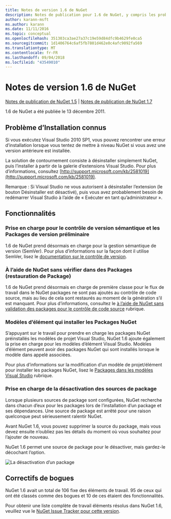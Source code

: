 ```yaml
---
title: Notes de version 1.6 de NuGet
description: Notes de publication pour 1.6 de NuGet, y compris les problèmes connus, les correctifs de bogues, les fonctionnalités ajoutées et les dcr.
author: karann-msft
ms.author: karann
ms.date: 11/11/2016
ms.topic: conceptual
ms.openlocfilehash: 351303ca3ae27a37c19e59d84dfc9b4629fe0ca5
ms.sourcegitcommit: 1d1406764c6af5fb7801d462e0c4afc9092fa569
ms.translationtype: MT
ms.contentlocale: fr-FR
ms.lasthandoff: 09/04/2018
ms.locfileid: "43549010"
---
```

 # <a name="nuget-16-release-notes"></a>Notes de version 1.6 de NuGet

[Notes de publication de NuGet 1.5](../release-notes/nuget-1.5.md) | [Notes de publication de NuGet 1.7](../release-notes/nuget-1.7.md)

1.6 de NuGet a été publiée le 13 décembre 2011.

## <a name="known-installation-issue"></a>Problème d’Installation connus
Si vous exécutez Visual Studio 2010 SP1, vous pouvez rencontrer une erreur d’installation lorsque vous tentez de mettre à niveau NuGet si vous avez une version antérieure est installée.

La solution de contournement consiste à désinstaller simplement NuGet, puis l’installer à partir de la galerie d’extensions Visual Studio.  Pour plus d’informations, consultez [http://support.microsoft.com/kb/2581019](http://support.microsoft.com/kb/2581019).

Remarque : Si Visual Studio ne vous autorisent à désinstaller l’extension (le bouton Désinstaller est désactivé), puis vous avez probablement besoin de redémarrer Visual Studio à l’aide de « Exécuter en tant qu’administrateur ».

## <a name="features"></a>Fonctionnalités

### <a name="support-for-semantic-versioning-and-prerelease-packages"></a>Prise en charge pour le contrôle de version sémantique et les Packages de version préliminaire
1.6 de NuGet prend désormais en charge pour la gestion sémantique de version (SemVer). Pour plus d’informations sur la façon dont il utilise SemVer, lisez le [documentation sur le contrôle de version](../create-packages/prerelease-packages.md).

### <a name="using-nuget-without-checking-in-packages-package-restore"></a>À l’aide de NuGet sans vérifier dans des Packages (restauration de Package)
1.6 de NuGet prend désormais en charge de première classe pour le flux de travail dans le NuGet packages ne sont pas ajoutés au contrôle de code source, mais au lieu de cela sont restaurés au moment de la génération s’il est manquant. Pour plus d’informations, consultez le [à l’aide de NuGet sans validation des packages pour le contrôle de code source](../consume-packages/packages-and-source-control.md) rubrique.

### <a name="item-templates-that-install-nuget-packages"></a>Modèles d’élément qui installer les Packages NuGet
S’appuyant sur le travail pour prendre en charge les packages NuGet préinstallés les modèles de projet Visual Studio, NuGet 1.6 ajoute également la prise en charge pour les modèles d’élément Visual Studio. Modèles d’élément peuvent avoir des packages NuGet qui sont installés lorsque le modèle dans appelé associées.

Pour plus d’informations sur la modification d’un modèle de projet/élément pour installer les packages NuGet, lisez le [Packages dans les modèles Visual Studio](../visual-studio-extensibility/visual-studio-templates.md) rubrique.

### <a name="support-for-disabling-package-sources"></a>Prise en charge de la désactivation des sources de package
Lorsque plusieurs sources de package sont configurées, NuGet recherche dans chacun d’eux pour les packages lors de l’installation d’un package et ses dépendances. Une source de package est arrêté pour une raison quelconque peut sérieusement ralentir NuGet.

Avant NuGet 1.6, vous pouvez supprimer la source du package, mais vous devez ensuite n’oubliez pas les détails du moment où vous souhaitez pour l’ajouter de nouveau.

NuGet 1.6 permet une source de package pour le désactiver, mais gardez-le décochant l’option.

![La désactivation d’un package](./media/package-source-with-disabled-source.png)

## <a name="bug-fixes"></a>Correctifs de bogues
NuGet 1.6 avait un total de 106 fixe des éléments de travail. 95 de ceux qui ont été classés comme des bogues et 10 de ces étaient des fonctionnalités.

Pour obtenir une liste complète de travail éléments résolus dans NuGet 1.6, veuillez vue le [NuGet Issue Tracker pour cette version](http://nuget.codeplex.com/workitem/list/advanced?keyword=&status=Closed&type=All&priority=All&release=NuGet%201.6&assignedTo=All&component=All&sortField=Votes&sortDirection=Descending&page=0).
